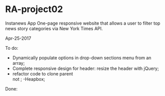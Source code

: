 # RA-project02
Instanews App
One-page responsive website that allows a user to filter top news story categories via New York Times API.

Apr-25-2017

To do:
  - Dynamically populate options in drop-down sections menu from an array;
  - Complete responsive design for header: resize the header with jQuery;
  - refactor code to clone parent <div> not <a>;
  -Heapbox;

Done: